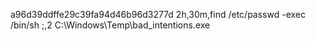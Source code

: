 a96d39ddffe29c39fa94d46b96d3277d
2h,30m,find /etc/passwd -exec /bin/sh \;,2
 C:\Windows\Temp\bad_intentions.exe
